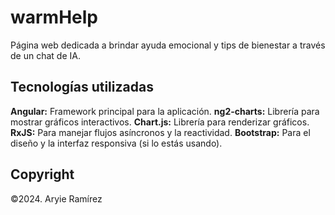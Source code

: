 # warmHelp

Página web dedicada a brindar ayuda emocional y tips de bienestar a través de un chat de IA.

## Tecnologías utilizadas

**Angular:** Framework principal para la aplicación.
**ng2-charts:** Librería para mostrar gráficos interactivos.
**Chart.js:** Librería para renderizar gráficos.
**RxJS:** Para manejar flujos asíncronos y la reactividad.
**Bootstrap:** Para el diseño y la interfaz responsiva (si lo estás usando).

## Copyright
©2024. Aryie Ramírez
